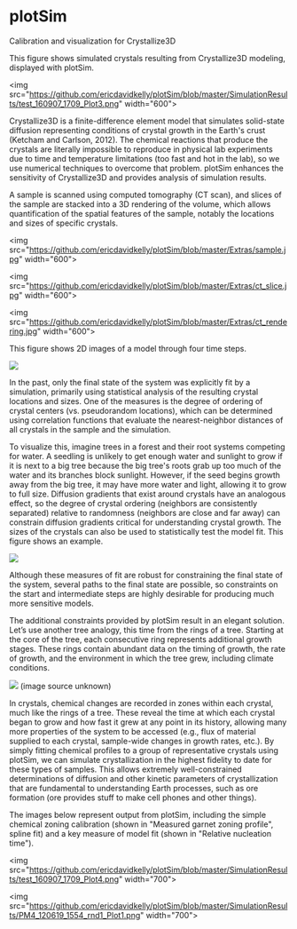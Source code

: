 # plotSim
Calibration and visualization for Crystallize3D


This figure shows simulated crystals resulting from Crystallize3D modeling, displayed with plotSim.

<img src="https://github.com/ericdavidkelly/plotSim/blob/master/SimulationResults/test_160907_1709_Plot3.png" width="600"\>



Crystallize3D is a finite-difference element model that simulates solid-state diffusion representing conditions of crystal growth in the Earth's crust (Ketcham and Carlson, 2012).  The chemical reactions that produce the crystals are literally impossible to reproduce in physical lab experiments due to time and temperature limitations (too fast and hot in the lab), so we use numerical techniques to overcome that problem.  plotSim enhances the sensitivity of Crystallize3D and provides analysis of simulation results.  


A sample is scanned using computed tomography (CT scan), and slices of the sample are stacked into a 3D rendering of the volume, which allows quantification of the spatial features of the sample, notably the locations and sizes of specific crystals.


<img src="https://github.com/ericdavidkelly/plotSim/blob/master/Extras/sample.jpg" width="600"\>


<img src="https://github.com/ericdavidkelly/plotSim/blob/master/Extras/ct_slice.jpg" width="600"\>


<img src="https://github.com/ericdavidkelly/plotSim/blob/master/Extras/ct_rendering.jpg" width="600"\>



This figure shows 2D images of a model through four time steps.

<img src="https://github.com/ericdavidkelly/plotSim/blob/master/Extras/2D_model_images.png"/>


In the past, only the final state of the system was explicitly fit by a simulation, primarily using statistical analysis of the resulting crystal locations and sizes.  One of the measures is the degree of ordering of crystal centers (vs. pseudorandom locations), which can be determined using correlation functions that evaluate the nearest-neighbor distances of all crystals in the sample and the simulation.  

To visualize this, imagine trees in a forest and their root systems competing for water.  A seedling is unlikely to get enough water and sunlight to grow if it is next to a big tree because the big tree's roots grab up too much of the water and its branches block sunlight.  However, if the seed begins growth away from the big tree, it may have more water and light, allowing it to grow to full size.  Diffusion gradients that exist around crystals have an analogous effect, so the degree of crystal ordering (neighbors are consistently separated) relative to randomness (neighbors are close and far away) can constrain diffusion gradients critical for understanding crystal growth.  The sizes of the crystals can also be used to statistically test the model fit.  This figure shows an example.


<img src="https://github.com/ericdavidkelly/plotSim/blob/master/Extras/cfs.png"/>




Although these measures of fit are robust for constraining the final state of the system, several paths to the final state are possible, so constraints on the start and intermediate steps are highly desirable for producing much more sensitive models.  

The additional constraints provided by plotSim result in an elegant solution.  Let’s use another tree analogy, this time from the rings of a tree.  Starting at the core of the tree, each consecutive ring represents additional growth stages.  These rings contain abundant data on the timing of growth, the rate of growth, and the environment in which the tree grew, including climate conditions.

<img src="https://github.com/ericdavidkelly/plotSim/blob/master/Extras/Tree_rings.jpg"/>
(image source unknown)

In crystals, chemical changes are recorded in zones within each crystal, much like the rings of a tree.  These reveal the time at which each crystal began to grow and how fast it grew at any point in its history, allowing many more properties of the system to be accessed (e.g., flux of material supplied to each crystal, sample-wide changes in growth rates, etc.).  By simply fitting chemical profiles to a group of representative crystals using plotSim, we can simulate crystallization in the highest fidelity to date for these types of samples.  This allows extremely well-constrained determinations of diffusion and other kinetic parameters of crystallization that are fundamental to understanding Earth processes, such as ore formation (ore provides stuff to make cell phones and other things).


The images below represent output from plotSim, including the simple chemical zoning calibration (shown in "Measured garnet zoning profile", spline fit) and a key measure of model fit (shown in "Relative nucleation time").

<img src="https://github.com/ericdavidkelly/plotSim/blob/master/SimulationResults/test_160907_1709_Plot4.png" width="700"\>

<img src="https://github.com/ericdavidkelly/plotSim/blob/master/SimulationResults/PM4_120619_1554_rnd1_Plot1.png" width="700"\>

